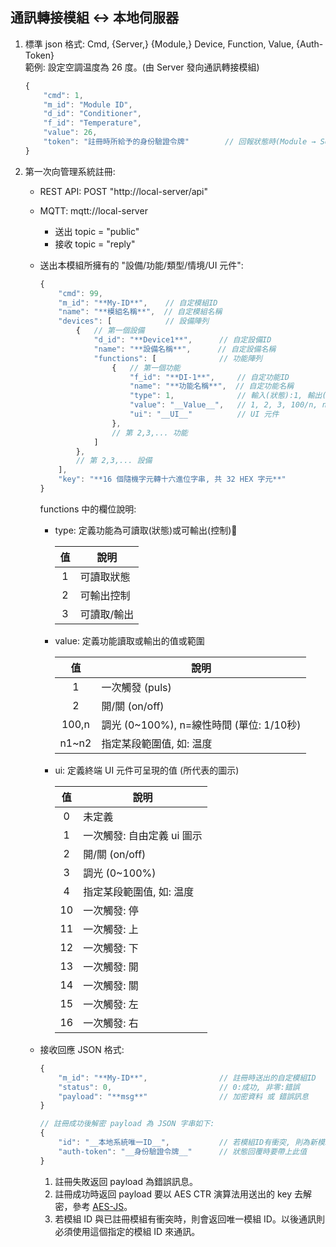 通訊轉接模組 ↔ 本地伺服器
---

1. 標準 json 格式: Cmd, {Server,} {Module,} Device, Function, Value, {Auth-Token}<br>範例: 設定空調温度為 26 度。(由 Server 發向通訊轉接模組)
    ```js
    {
        "cmd": 1,
        "m_id": "Module ID",
        "d_id": "Conditioner",
        "f_id": "Temperature",
        "value": 26,
        "token": "註冊時所給予的身份驗證令牌"        // 回報狀態時(Module → Server)要帶身份驗證令牌
    }
    ```

2. 第一次向管理系統註冊:
    * REST API: POST "http://local-server/api"

    * MQTT: mqtt://local-server
        * 送出 topic = "public"
        * 接收 topic = "reply"

    * 送出本模組所擁有的 "設備/功能/類型/情境/UI 元件":
        ```js
        {
            "cmd": 99,
            "m_id": "**My-ID**",    // 自定模組ID
            "name": "**模組名稱**",  // 自定模組名稱
            "devices": [            // 設備陣列
                {   // 第一個設備
                    "d_id": "**Device1**",      // 自定設備ID
                    "name": "**設備名稱**",      // 自定設備名稱
                    "functions": [              // 功能陣列
                        {   // 第一個功能
                            "f_id": "**DI-1**",     // 自定功能ID
                            "name": "**功能名稱**",  // 自定功能名稱
                            "type": 1,              // 輸入(狀態):1, 輸出(控制):2, 輸出入:3
                            "value": "__Value__",   // 1, 2, 3, 100/n, n1~n2
                            "ui": "__UI__"          // UI 元件
                        },
                        // 第 2,3,... 功能
                    ]
                },
                // 第 2,3,... 設備
            ],
            "key": "**16 個隨機字元轉十六進位字串, 共 32 HEX 字元**"
        }
        ```

        functions 中的欄位說明:
        * type: 定義功能為可讀取(狀態)或可輸出(控制)

            |  值  |    說明    |
            |:----:|-----------|
            |   1  | 可讀取狀態  |
            |   2  | 可輸出控制  |
            |   3  | 可讀取/輸出 |

        * value: 定義功能讀取或輸出的值或範圍

            |   值  |    說明                                |
            |:-----:|---------------------------------------|
            |   1   | 一次觸發 (puls)                        |
            |   2   | 開/關 (on/off)                         |
            | 100,n | 調光 (0~100%), n=線性時間 (單位: 1/10秒) |
            | n1~n2 | 指定某段範圍值, 如: 温度                 |

        * ui: 定義終端 UI 元件可呈現的值 (所代表的圖示)

            |   值  |    說明                   |
            |:-----:|--------------------------|
            |   0   | 未定義                    |
            |   1   | 一次觸發: 自由定義 ui 圖示  |
            |   2   | 開/關 (on/off)            |
            |   3   | 調光 (0~100%)             |
            |   4   | 指定某段範圍值, 如: 温度    |
            |  10   | 一次觸發: 停               |
            |  11   | 一次觸發: 上               |
            |  12   | 一次觸發: 下               |
            |  13   | 一次觸發: 開               |
            |  14   | 一次觸發: 關               |
            |  15   | 一次觸發: 左               |
            |  16   | 一次觸發: 右               |

    * 接收回應 JSON 格式:
        ```js
        {
            "m_id": "**My-ID**",                // 註冊時送出的自定模組ID
            "status": 0,                        // 0:成功, 非零:錯誤
            "payload": "**msg**"                // 加密資料 或 錯誤訊息
        }

        // 註冊成功後解密 payload 為 JSON 字串如下:
        {
            "id": "__本地系統唯一ID__",           // 若模組ID有衝突, 則為新模組ID, 否則不變同原有送出的模組ID
            "auth-token": "__身份驗證令牌__"      // 狀態回覆時要帶上此值
        }
        ```

        1. 註冊失敗返回 payload 為錯誤訊息。
        2. 註冊成功時返回 payload 要以 AES CTR 演算法用送出的 key 去解密，參考 [AES-JS](https://github.com/ricmoo/aes-js)。
        3. 若模組 ID 與已註冊模組有衝突時，則會返回唯一模組 ID。以後通訊則必須使用這個指定的模組 ID 來通訊。
